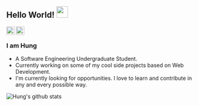 ## Hello World! <img src="https://raw.githubusercontent.com/iampavangandhi/iampavangandhi/master/gifs/Hi.gif" width="30px"></h2>

<a href="https://www.linkedin.com/in/hungptse/">
  <img align="left" alt="Hung's Linkdein" width="22px" src="https://cdn.jsdelivr.net/npm/simple-icons@v3/icons/linkedin.svg" />
</a>
<a href="https://github.com/hungptse">
  <img align="left" alt="Hung's Github" width="22px" src="https://cdn.jsdelivr.net/npm/simple-icons@v3/icons/github.svg" />
</a>
<br />

### I am Hung
- A Software Engineering Undergraduate Student. 
- Currently working on some of my cool side projects based on Web Development.
- I'm currently looking for opportunities. I love to learn and contribute in any and every possible way.

![Hung's github stats](https://github-readme-stats.vercel.app/api?username=hungptse&theme=gruvbox&show_icons=true)

